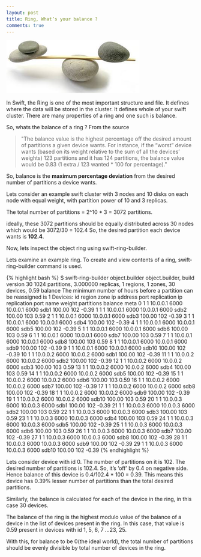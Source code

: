 ```yaml
---
layout: post
title: Ring, What’s your balance ?
comments: true
---
```


![balance](/assets/balance.jpg)

In Swift, the Ring is one of the most important structure and file. It defines where the data will be stored in the cluster. It defines whole of your swift cluster. There are many properties of a ring and one such is balance.

So, whats the balance of a ring ?
From the source
> "The balance value is the highest percentage off the desired amount of partitions a given device
wants. For instance, if the “worst” device wants (based on its weight relative to the sum of all the devices’ weights) 123 partitions and it has 124 partitions, the balance value would be 0.83 (1 extra / 123 wanted * 100 for percentage)."

So, balance is the **maximum percentage deviation** from the desired number of partitions a device wants.

Lets consider an example swift cluster with 3 nodes and 10 disks on each node with equal weight, with partition power of 10 and 3 replicas.

The total number of partitions = 2^10 * 3 = 3072 partitions.

ideally, these 3072 partitions should be equally distributed across 30 nodes which would be 3072/30 =  102.4
So, the desired partition each device wants is **102.4**.

Now, lets inspect the object ring using swift-ring-builder.

Lets examine an example ring. To create and view contents of a ring, swift-ring-builder command is used.

{% highlight bash %}
$ swift-ring-builder object.builder 
object.builder, build version 30
1024 partitions, 3.000000 replicas, 1 regions, 1 zones, 30 devices, 0.59 balance
The minimum number of hours before a partition can be reassigned is 1
Devices:    id  region  zone      ip address  port  replication ip  replication port      name weight partitions balance meta
             0       1     1        10.0.0.1  6000        10.0.0.1              6000      sdb1 100.00        102   -0.39 
             1       1     1        10.0.0.1  6000        10.0.0.1              6000      sdb2 100.00        103    0.59 
             2       1     1        10.0.0.1  6000        10.0.0.1              6000      sdb3 100.00        102   -0.39 
             3       1     1        10.0.0.1  6000        10.0.0.1              6000      sdb4 100.00        102   -0.39 
             4       1     1        10.0.0.1  6000        10.0.0.1              6000      sdb5 100.00        102   -0.39 
             5       1     1        10.0.0.1  6000        10.0.0.1              6000      sdb6 100.00        103    0.59 
             6       1     1        10.0.0.1  6000        10.0.0.1              6000      sdb7 100.00        103    0.59 
             7       1     1        10.0.0.1  6000        10.0.0.1              6000      sdb8 100.00        103    0.59 
             8       1     1        10.0.0.1  6000        10.0.0.1              6000      sdb9 100.00        102   -0.39 
             9       1     1        10.0.0.1  6000        10.0.0.1              6000     sdb10 100.00        102   -0.39 
            10       1     1        10.0.0.2  6000        10.0.0.2              6000      sdb1 100.00        102   -0.39 
            11       1     1        10.0.0.2  6000        10.0.0.2              6000      sdb2 100.00        102   -0.39 
            12       1     1        10.0.0.2  6000        10.0.0.2              6000      sdb3 100.00        103    0.59 
            13       1     1        10.0.0.2  6000        10.0.0.2              6000      sdb4 100.00        103    0.59 
            14       1     1        10.0.0.2  6000        10.0.0.2              6000      sdb5 100.00        102   -0.39 
            15       1     1        10.0.0.2  6000        10.0.0.2              6000      sdb6 100.00        103    0.59 
            16       1     1        10.0.0.2  6000        10.0.0.2              6000      sdb7 100.00        102   -0.39 
            17       1     1        10.0.0.2  6000        10.0.0.2              6000      sdb8 100.00        102   -0.39 
            18       1     1        10.0.0.2  6000        10.0.0.2              6000      sdb9 100.00        102   -0.39 
            19       1     1        10.0.0.2  6000        10.0.0.2              6000     sdb10 100.00        103    0.59 
            20       1     1        10.0.0.3  6000        10.0.0.3              6000      sdb1 100.00        102   -0.39 
            21       1     1        10.0.0.3  6000        10.0.0.3              6000      sdb2 100.00        103    0.59 
            22       1     1        10.0.0.3  6000        10.0.0.3              6000      sdb3 100.00        103    0.59 
            23       1     1        10.0.0.3  6000        10.0.0.3              6000      sdb4 100.00        103    0.59 
            24       1     1        10.0.0.3  6000        10.0.0.3              6000      sdb5 100.00        102   -0.39 
            25       1     1        10.0.0.3  6000        10.0.0.3              6000      sdb6 100.00        103    0.59 
            26       1     1        10.0.0.3  6000        10.0.0.3              6000      sdb7 100.00        102   -0.39 
            27       1     1        10.0.0.3  6000        10.0.0.3              6000      sdb8 100.00        102   -0.39 
            28       1     1        10.0.0.3  6000        10.0.0.3              6000      sdb9 100.00        102   -0.39 
            29       1     1        10.0.0.3  6000        10.0.0.3              6000     sdb10 100.00        102   -0.39 
{% endhighlight %}

Lets consider device with id 0. The number of partitions on it is 102. The desired number of partitions is 102.4. So, it’s ‘off’ by 0.4 on negative side. Hence balance of this device is
0.4/102.4 * 100 = 0.39. This means this device has 0.39% lesser number of partitions than the total desired partitions.

Similarly, the balance is calculated for each of the device in the ring, in this case 30 devices.

The balance of the ring is the highest modulo value of the balance of a device in the list of devices present in the ring. In this case, that value is 0.59 present in devices with id 1, 5, 6, 7 …23, 25.

With this, for balance to be 0(the ideal world), the total number of partitions should be evenly divisible by total number of devices in the ring.
